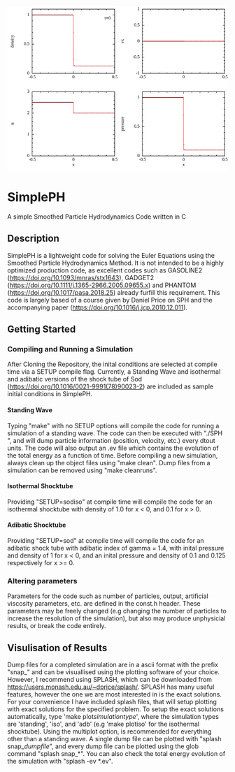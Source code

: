 ![alt text](https://github.com/spencermagnall/SimplePH/raw/master/images/animatedgif.gif)
# SimplePH
A simple Smoothed Particle Hydrodynamics Code written in C
## Description
SimplePH is a lightweight code for solving the Euler Equations using the Smoothed Particle Hydrodynamics Method.
It is not intended to be a highly optimized production code, as excellent codes such as GASOLINE2 (https://doi.org/10.1093/mnras/stx1643), GADGET2 (https://doi.org/10.1111/j.1365-2966.2005.09655.x) and PHANTOM (https://doi.org/10.1017/pasa.2018.25) already furfill this requirement.
This code is largely based of a course given by Daniel Price on SPH and the accompanying paper (https://doi.org/10.1016/j.jcp.2010.12.011). 

## Getting Started

### Compiling and Running a Simulation 
After Cloning the Repository, the inital conditions are selected at compile time via a SETUP compile flag. Currently, a Standing Wave and isothermal and adibatic versions of the shock tube of Sod (https://doi.org/10.1016/0021-9991(78)90023-2) are included as sample initial conditions in SimplePH.

#### Standing Wave
Typing "make" with no SETUP options will compile the code for running a simulation of a standing wave. The code can then be executed with "./SPH
", and will dump particle information (position, velocity, etc.) every dtout units. The code will also output an .ev file which contains the evolution of the total energy as a function of time. Before compiling a new simulation, always clean up the object files using "make clean". Dump files from a simulation can be removed using "make cleanruns". 

#### Isothermal Shocktube
Providing "SETUP=sodiso" at compile time will compile the code for an isothermal shocktube with density of 1.0 for x < 0, and 0.1 for x > 0. 

#### Adibatic Shocktube
Providing "SETUP=sod" at compile time will compile the code for an adibatic shock tube with adibatic index of gamma = 1.4, with inital pressure and density of 1 for x < 0, and an inital pressure and density of 0.1 and 0.125 respectively for x >= 0.  

### Altering parameters
Parameters for the code such as number of particles, output, artificial viscosity parameters, etc. are defined in the const.h header. These parameters may be freely changed (e.g changing the number of particles to increase the resolution of the simulation), but also may produce unphysicial results, or break the code entirely. 

## Visulisation of Results
Dump files for a completed simulation are in a ascii format with the prefix "snap_" and can be visuallised using the plotting software of your choice. However, I recommend using SPLASH, which can be downloaded from https://users.monash.edu.au/~dprice/splash/. SPLASH has many useful features, however the one we are most interested in is the exact solutions. For your convenience I have included splash files, that will setup plotting with exact solutions for the specified problem. To setup the exact solutions automatically, type 'make plot*simulationtype*', where the simulation types are 'standing', 'iso', and 'adb' (e.g 'make plotiso' for the isothermal shocktube). Using the multiplot option, is recommended for everything other than a standing wave.
A single dump file can be plotted with "splash snap_*dumpfile*", and every dump file can be plotted using the glob command "splash snap_*". You can also check the total energy evolution of the simulation with "splash -ev *.ev".  
